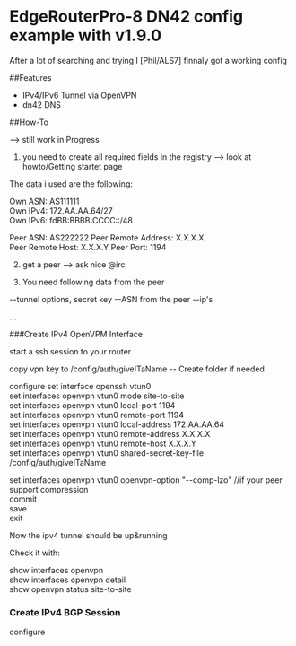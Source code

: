 # EdgeRouterPro-8 DN42 config example with v1.9.0 

After a lot of searching and trying I [Phil/ALS7] finnaly got a working config

##Features

* IPv4/IPv6 Tunnel via OpenVPN
* dn42 DNS

##How-To

--> still work in Progress

1) you need to create all required fields in the registry --> look at howto/Getting startet page

The data i used are the following:

Own ASN: AS111111  
Own IPv4: 172.AA.AA.64/27  
Own IPv6: fdBB:BBBB:CCCC::/48  

Peer ASN: AS222222 
Peer Remote Address: X.X.X.X  
Peer Remote Host: X.X.X.Y
Peer Port: 1194

2) get a peer --> ask nice @irc

3) You need following data from the peer

--tunnel options, secret key
--ASN from the peer 
--ip's 

...

###Create IPv4 OpenVPM Interface

start a ssh session to your router

copy vpn key to /config/auth/giveITaName -- Create folder if needed

configure
set interface openssh vtun0  
set interfaces openvpn vtun0 mode site-to-site  
set interfaces openvpn vtun0 local-port 1194   
set interfaces openvpn vtun0 remote-port 1194  
set interfaces openvpn vtun0 local-address 172.AA.AA.64  
set interfaces openvpn vtun0 remote-address X.X.X.X  
set interfaces openvpn vtun0 remote-host X.X.X.Y   
set interfaces openvpn vtun0 shared-secret-key-file /config/auth/giveITaName    

set interfaces openvpn vtun0 openvpn-option "--comp-lzo"  //if your peer support compression  
commit   
save  
exit  

Now the ipv4 tunnel should be up&running

Check it with:

show interfaces openvpn    
show interfaces openvpn detail  
show openvpn status site-to-site  

### Create IPv4 BGP Session

configure  








